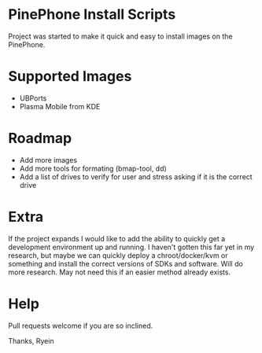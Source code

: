 # PinePhone Install Scripts

Project was started to make it quick and easy to install images on the PinePhone.

# Supported Images
 - UBPorts
 - Plasma Mobile from KDE

# Roadmap

 - Add more images
 - Add more tools for formating (bmap-tool, dd)
 - Add a list of drives to verify for user and stress asking if it is the correct drive

# Extra

If the project expands I would like to add the ability to quickly get a development environment up and running. I haven't gotten this far yet in my research, but maybe we can quickly deploy a chroot/docker/kvm or something and install the correct versions of SDKs and software. Will do more research. May not need this if an easier method already exists.

# Help

Pull requests welcome if you are so inclined.

Thanks, Ryein
